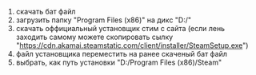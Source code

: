 1. скачать бат файл
2. загрузить папку "Program Files (x86)" на дикс "D:/"
3. скачать оффициальный установщик стим с сайта
   (если лень заходить самому можете скопировать сылку "https://cdn.akamai.steamstatic.com/client/installer/SteamSetup.exe")
5. файл установщика переместить на ранее скаченый бат файл
6. выбрать, как путь установки "D:/Program Files (x86)/Steam"
